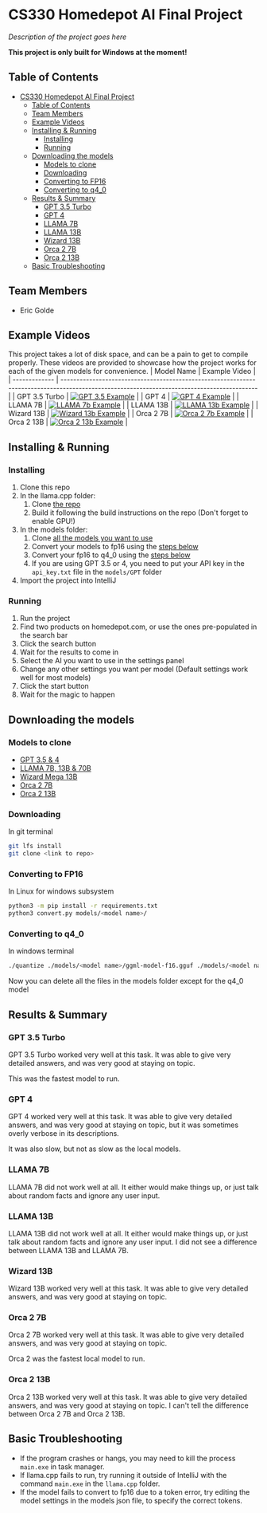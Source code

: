 # CS330 Homedepot AI Final Project
*Description of the project goes here*

**This project is only built for Windows at the moment!**

## Table of Contents
- [CS330 Homedepot AI Final Project](#cs330-homedepot-ai-final-project)
  - [Table of Contents](#table-of-contents)
  - [Team Members](#team-members)
  - [Example Videos](#example-videos)
  - [Installing \& Running](#installing--running)
    - [Installing](#installing)
    - [Running](#running)
  - [Downloading the models](#downloading-the-models)
    - [Models to clone](#models-to-clone)
    - [Downloading](#downloading)
    - [Converting to FP16](#converting-to-fp16)
    - [Converting to q4\_0](#converting-to-q4_0)
  - [Results \& Summary](#results--summary)
    - [GPT 3.5 Turbo](#gpt-35-turbo)
    - [GPT 4](#gpt-4)
    - [LLAMA 7B](#llama-7b)
    - [LLAMA 13B](#llama-13b)
    - [Wizard 13B](#wizard-13b)
    - [Orca 2 7B](#orca-2-7b)
    - [Orca 2 13B](#orca-2-13b)
  - [Basic Troubleshooting](#basic-troubleshooting)

## Team Members
- Eric Golde

## Example Videos
This project takes a lot of disk space, and can be a pain to get to compile properly. These videos are provided to showcase how the project works for each of the given models for convenience.
| Model Name    | Example Video                                                                                                                               |
| ------------- | ------------------------------------------------------------------------------------------------------------------------------------------- |
| GPT 3.5 Turbo | [![GPT 3.5 Example](https://markdown-videos-api.jorgenkh.no/url?url=https%3A%2F%2Fyoutu.be%2FEVEnqtYl0vY)](https://youtu.be/EVEnqtYl0vY)    |
| GPT 4         | [![GPT 4 Example](https://markdown-videos-api.jorgenkh.no/url?url=https%3A%2F%2Fyoutu.be%2FN0SuDh7I9uM)](https://youtu.be/N0SuDh7I9uM)      |
| LLAMA 7B      | [![LLAMA 7b Example](https://markdown-videos-api.jorgenkh.no/url?url=https%3A%2F%2Fyoutu.be%2FsvyEbFeL6C0)](https://youtu.be/svyEbFeL6C0)   |
| LLAMA 13B     | [![LLAMA 13b Example](https://markdown-videos-api.jorgenkh.no/url?url=https%3A%2F%2Fyoutu.be%2FWrUIHKu7LLc)](https://youtu.be/WrUIHKu7LLc)  |
| Wizard 13B    | [![Wizard 13b Example](https://markdown-videos-api.jorgenkh.no/url?url=https%3A%2F%2Fyoutu.be%2FWrUIHKu7LLc)](https://youtu.be/WrUIHKu7LLc) |
| Orca 2 7B     | [![Orca 2 7b Example](https://markdown-videos-api.jorgenkh.no/url?url=https%3A%2F%2Fyoutu.be%2FcCSpiXtpkEE)](https://youtu.be/cCSpiXtpkEE)  |
| Orca 2 13B    | [![Orca 2 13b Example](https://markdown-videos-api.jorgenkh.no/url?url=https%3A%2F%2Fyoutu.be%2FFvGlrgcHDdA)](https://youtu.be/FvGlrgcHDdA) |


## Installing & Running
### Installing
1. Clone this repo
2. In the llama.cpp folder:
    1. Clone [the repo](https://github.com/ggerganov/llama.cpp)
    2. Build it following the build instructions on the repo (Don't forget to enable GPU!)
3. In the models folder:
    1. Clone [all the models you want to use](#downloading-the-models)
    2. Convert your models to fp16 using the [steps below](#converting-to-fp16)
    3. Convert your fp16 to q4_0 using the [steps below](#converting-to-q4_0)
    4. If you are using GPT 3.5 or 4, you need to put your API key in the `api_key.txt` file in the `models/GPT` folder
4. Import the project into IntelliJ

### Running
1. Run the project
2. Find two products on homedepot.com, or use the ones pre-populated in the search bar
3. Click the search button
4. Wait for the results to come in
5. Select the AI you want to use in the settings panel
6. Change any other settings you want per model (Default settings work well for most models)
7. Click the start button
8. Wait for the magic to happen


## Downloading the models
### Models to clone
- [GPT 3.5 & 4](https://need-to-put-a-link-here)
- [LLAMA 7B, 13B & 70B](https://github.com/facebookresearch/llama)
- [Wizard Mega 13B](https://huggingface.co/openaccess-ai-collective/wizard-mega-13b)
- [Orca 2 7B](https://huggingface.co/microsoft/Orca-2-7b)
- [Orca 2 13B](https://huggingface.co/microsoft/Orca-2-13b)

### Downloading
In git terminal
```bash
git lfs install
git clone <link to repo>
```

### Converting to FP16
In Linux for windows subsystem

```bash
python3 -m pip install -r requirements.txt
python3 convert.py models/<model name>/
```

### Converting to q4_0
In windows terminal

```bash
./quantize ./models/<model name>/ggml-model-f16.gguf ./models/<model name>/ggml-model-q4_0.gguf q4_0
```

Now you can delete all the files in the models folder except for the q4_0 model

## Results & Summary
### GPT 3.5 Turbo
GPT 3.5 Turbo worked very well at this task. It was able to give very detailed answers, and was very good at staying on topic.

This was the fastest model to run.
### GPT 4
GPT 4 worked very well at this task. It was able to give very detailed answers, and was very good at staying on topic, but it was sometimes overly verbose in its descriptions.

It was also slow, but not as slow as the local models.
### LLAMA 7B
LLAMA 7B did not work well at all. It either would make things up, or just talk about random facts and ignore any user input.
### LLAMA 13B
LLAMA 13B did not work well at all. It either would make things up, or just talk about random facts and ignore any user input. I did not see a difference between LLAMA 13B and LLAMA 7B.
### Wizard 13B
Wizard 13B worked very well at this task. It was able to give very detailed answers, and was very good at staying on topic.
### Orca 2 7B
Orca 2 7B worked very well at this task. It was able to give very detailed answers, and was very good at staying on topic.

Orca 2 was the fastest local model to run.
### Orca 2 13B
Orca 2 13B worked very well at this task. It was able to give very detailed answers, and was very good at staying on topic. I can't tell the difference between Orca 2 7B and Orca 2 13B.


## Basic Troubleshooting
- If the program crashes or hangs, you may need to kill the process `main.exe` in task manager.
- If llama.cpp fails to run, try running it outside of IntelliJ with the command `main.exe` in the `llama.cpp` folder.
- If the model fails to convert to fp16 due to a token error, try editing the model settings in the models json file, to specify the correct tokens.
